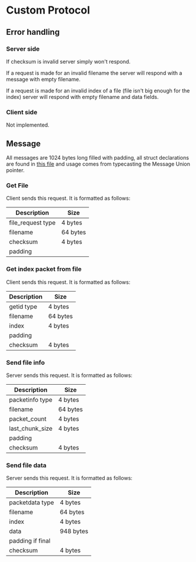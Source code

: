 # Custom Protocol

## Error handling

### Server side

If checksum is invalid server simply won't respond.

If a request is made for an invalid filename the server will respond with a message with empty filename.

If a request is made for an invalid index of a file (file isn't big enough for the index) server will respond with empty filename and data fields.

### Client side

Not implemented.

## Message

All messages are 1024 bytes long filled with padding, all struct declarations are found in [this file](message_headers.hpp) and usage comes from typecasting the Message Union pointer.

### Get File

Client sends this request. It is formatted as follows:

| Description       | Size     |
|-------------------|----------|
| file_request type | 4 bytes  |
| filename          | 64 bytes |
| checksum          | 4 bytes  |
| padding           |          |

### Get index packet from file

Client sends this request. It is formatted as follows:

| Description | Size     |
|-------------|----------|
| getid type  | 4 bytes  |
| filename    | 64 bytes |
| index       |  4 bytes |
| padding     |          |
| checksum    | 4 bytes  |

### Send file info

Server sends this request. It is formatted as follows:

| Description     | Size     |
|-------------    |----------|
| packetinfo type | 4 bytes  |
| filename        | 64 bytes |
| packet_count    | 4 bytes  |
| last_chunk_size | 4 bytes  |
| padding         |          |
| checksum        | 4 bytes  |

### Send file data

Server sends this request. It is formatted as follows:

| Description      | Size      |
|-------------     |---------- |
| packetdata type  | 4 bytes   |
| filename         | 64 bytes  |
| index            | 4 bytes   |
| data             | 948 bytes |
| padding if final |           |
| checksum         | 4 bytes   |
